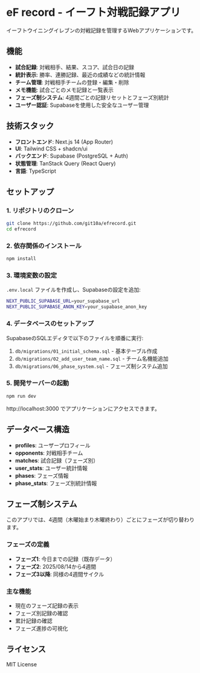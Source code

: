 # eF record - イーフト対戦記録アプリ

イーフトウイニングイレブンの対戦記録を管理するWebアプリケーションです。

## 機能

- **試合記録**: 対戦相手、結果、スコア、試合日の記録
- **統計表示**: 勝率、連勝記録、最近の成績などの統計情報
- **チーム管理**: 対戦相手チームの登録・編集・削除
- **メモ機能**: 試合ごとのメモ記録と一覧表示
- **フェーズ制システム**: 4週間ごとの記録リセットとフェーズ別統計
- **ユーザー認証**: Supabaseを使用した安全なユーザー管理

## 技術スタック

- **フロントエンド**: Next.js 14 (App Router)
- **UI**: Tailwind CSS + shadcn/ui
- **バックエンド**: Supabase (PostgreSQL + Auth)
- **状態管理**: TanStack Query (React Query)
- **言語**: TypeScript

## セットアップ

### 1. リポジトリのクローン

```bash
git clone https://github.com/git10a/efrecord.git
cd efrecord
```

### 2. 依存関係のインストール

```bash
npm install
```

### 3. 環境変数の設定

`.env.local` ファイルを作成し、Supabaseの設定を追加:

```bash
NEXT_PUBLIC_SUPABASE_URL=your_supabase_url
NEXT_PUBLIC_SUPABASE_ANON_KEY=your_supabase_anon_key
```

### 4. データベースのセットアップ

SupabaseのSQLエディタで以下のファイルを順番に実行:

1. `db/migrations/01_initial_schema.sql` - 基本テーブル作成
2. `db/migrations/02_add_user_team_name.sql` - チーム名機能追加
3. `db/migrations/06_phase_system.sql` - フェーズ制システム追加

### 5. 開発サーバーの起動

```bash
npm run dev
```

http://localhost:3000 でアプリケーションにアクセスできます。

## データベース構造

- **profiles**: ユーザープロフィール
- **opponents**: 対戦相手チーム
- **matches**: 試合記録（フェーズ別）
- **user_stats**: ユーザー統計情報
- **phases**: フェーズ情報
- **phase_stats**: フェーズ別統計情報

## フェーズ制システム

このアプリでは、4週間（木曜始まり木曜終わり）ごとにフェーズが切り替わります。

### フェーズの定義
- **フェーズ1**: 今日までの記録（既存データ）
- **フェーズ2**: 2025/08/14から4週間
- **フェーズ3以降**: 同様の4週間サイクル

### 主な機能
- 現在のフェーズ記録の表示
- フェーズ別記録の確認
- 累計記録の確認
- フェーズ進捗の可視化

## ライセンス

MIT License
